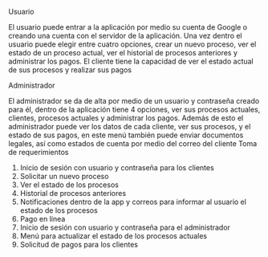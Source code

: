 Usuario

El usuario puede entrar a la aplicación por medio su cuenta de Google o creando una cuenta con el servidor de la aplicación.
Una vez dentro el usuario puede elegir entre cuatro opciones, crear un nuevo proceso, ver el estado de un proceso actual, ver el historial de procesos anteriores y administrar los pagos.
El cliente tiene la capacidad de ver el estado actual de sus procesos y realizar sus pagos

Administrador

El administrador se da de alta por medio de un usuario y contraseña creado para él, dentro de la aplicación tiene 4 opciones, ver sus procesos actuales, clientes, procesos actuales y administrar los pagos.
Además de esto el administrador puede ver los datos de cada cliente, ver sus procesos, y el estado de sus pagos, en este menú también puede enviar documentos legales, así como estados de cuenta por medio del correo del cliente
Toma de requerimientos
1.	Inicio de sesión con usuario y contraseña para los clientes
2.	Solicitar un nuevo proceso
3.	Ver el estado de los procesos
4.	Historial de procesos anteriores
5.	Notificaciones dentro de la app y correos para informar al usuario el estado de los procesos
6.	Pago en línea
7.	Inicio de sesión con usuario y contraseña para el administrador
8.	Menú para actualizar el estado de los procesos actuales
9.	Solicitud de pagos para los clientes
